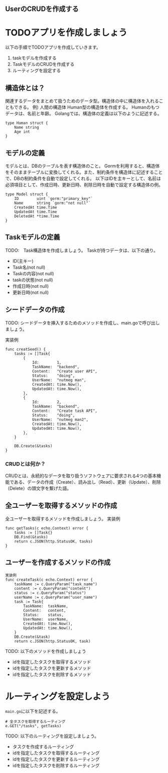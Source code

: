 ## UserのCRUDを作成する

# TODOアプリを作成しましょう
以下の手順でTODOアプリを作成していきます。
1. taskモデルを作成する
2. TaskモデルのCRUDを作成する
3. ルーティングを設定する

## 構造体とは？
関連するデータをまとめて扱うためのデータ型。構造体の中に構造体を入れることもできる。
例) 人間の構造体
Human型の構造体を作成する。
Humanのもつデータは、名前と年齢。
Golangでは、構造体の定義は以下のように記述する。
```
type Human struct {
    Name string
    Age int
}
```

## モデルの定義
モデルとは、DBのテーブルを表す構造体のこと。
Gormを利用すると、構造体をそのままテーブルに変換してくれる。また、制約条件を構造体に記述することで、DBの制約条件を自動で設定してくれる。
以下はIDを主キーとして、名前は必須項目として、作成日時、更新日時、削除日時を自動で設定する構造体の例。
```
type Model struct {
    ID        uint `gorm:"primary_key"`
    Name      string `gorm:"not null"`
    CreatedAt time.Time
    UpdatedAt time.Time
    DeletedAt *time.Time
}
```

## Taskモデルの定義
TODO:　Task構造体を作成しましょう。
Taskが持つデータは、以下の通り。
- ID(主キー)
- Task名(not null)
- Taskの内容(not null)
- taskの状態(not null)
- 作成日時(not null)
- 更新日時(not null)

## シードデータの作成
TODO: シードデータを挿入するためのメソッドを作成し、main.goで呼び出しましょう。

実装例
```
func creatSeed() {
	tasks := []Task{
		{
			Id:        1,
			TaskName:  "backend",
			Content:   "Create user API",
			Status:    "doing",
			UserName:  "nutmeg man",
			CreatedAt: time.Now(),
			UpdatedAt: time.Now(),
		},
		{
			Id:        2,
			TaskName:  "backend",
			Content:   "Create task API",
			Status:    "doing",
			UserName:  "nutmeg man2",
			CreatedAt: time.Now(),
			UpdatedAt: time.Now(),
		},
	}

	DB.Create(&tasks)
}
```

### CRUDとは何か？
CRUDとは、永続的なデータを取り扱うソフトウェアに要求される4つの基本機能である、データの作成（Create）、読み出し（Read）、更新（Update）、削除（Delete）の頭文字を繋げた語。

## 全ユーザーを取得するメソッドの作成
全ユーザーを取得するメソッドを作成しましょう。
実装例
```
func getTasks(c echo.Context) error {
	tasks := []Task{}
	DB.Find(&tasks)
	return c.JSON(http.StatusOK, tasks)
}
```

## ユーザーを作成するメソッドの作成
```
実装例
func createTask(c echo.Context) error {
	taskName := c.QueryParam("task_name")
	content := c.QueryParam("content")
	status := c.QueryParam("status")
	userName := c.QueryParam("user_name")
	task := Task{
		TaskName:  taskName,
		Content:   content,
		Status:    status,
		UserName:  userName,
		CreatedAt: time.Now(),
		UpdatedAt: time.Now(),
	}
	DB.Create(&task)
	return c.JSON(http.StatusOK, task)
```

TODO:
以下のメソッドを作成しましょう
- idを指定したタスクを取得するメソッド
- idを指定したタスクを更新するメソッド
- idを指定したタスクを削除するメソッド

# ルーティングを設定しよう
`main.go`に以下を記述する。
```
# 全タスクを取得するルーティング
e.GET("/tasks", getTasks)
```
TODO:
以下のルーティングを設定しましょう。
- タスクを作成するルーティング
- idを指定したタスクを取得するルーティング
- idを指定したタスクを更新するルーティング
- idを指定したタスクを削除するルーティング

